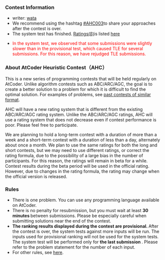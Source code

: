 
<div>

<span>

<span>

### **Contest Information**

<section>

<ul>

<li>
writer:
<a href="https://atcoder.jp/user/wata">
<span>
wata
</span>
</a>
</li>

<li>
We recommend using the hashtag <a href="https://twitter.com/search?q=%23AHC003">#AHC003</a>to share your approaches after the contest is over.

</li>

<li>
The system test has finished. <a href="https://www.dropbox.com/s/ne358pdixfafppm/AHC_rating.pdf?dl=0">Ratings(β)</a>is listed <a href="https://www.dropbox.com/s/ndvo546ubcoxvxn/result_ahc003.csv?dl=0">here</a>
</li>

<li>

<font color="red">In the system test, we observed that some submissions were slightly slower than in the provisional test, which caused TLE for several submissions. For this reason, we have rejudged TLE submissions.</font>

</li>

</ul>

</section>

### **About AtCoder Heuristic Contest（AHC）**

<section>

<p>
This is a new series of programming contests that will be held regularly on AtCoder.
Unlike algorithm contests such as ABC/ARC/AGC, the goal is to create a better solution to a problem for which it is difficult to find the optimal solution. For examples of problems, see <a href="https://atcoder.jp/contests/archive?ratedType=0&category=1200&keyword=">past contests of similar format</a>.

</p>

<p>
AHC will have a new rating system that is different from the existing ABC/ARC/AGC rating system.
Unlike the ABC/ARC/AGC ratings, AHC will use a rating system that does not decrease even if contest performance is poor. Please feel free to participate.

</p>

<p>
We are planning to hold a long-term contest with a duration of more than a week and a short-term contest with a duration of less than a day, alternately about once a month.
We plan to use the same ratings for both the long and short contests, but we may need to use different ratings, or correct the rating formula, due to the possibility of a large bias in the number of participants.
For this reason, the ratings will remain in beta for a while.
Contest results during the beta period will be used in the official rating.
However, due to changes in the rating formula, the rating may change when the official version is released.

</p>

### **Rules**

<section>

<ul>

<li>
There is one problem.
You can use any programming language available on AtCoder.
</li>

<li>
There is no penalty for resubmission, but you must wait at least 
<strong>
30 minutes
</strong>
between submissions.
Please be especially careful when submitting solutions near the end of the contest.
	    
</li>

<li>

<strong>
The ranking results displayed during the contest are provisional.
</strong>
After the contest is over, the system tests against more inputs will be run. The inputs used for provisional ranking will not be used for the system tests. The system test will be performed only for 
<strong>
the last submission
</strong>
. Please refer to the problem statement for the number of each input.
	    
</li>

<li>
For other rules, see <a href="https://atcoder.jp/contests/ahc003/rules">here</a>.
</li>

</ul>

</section>

</section>

</span>

</span>

</div>

